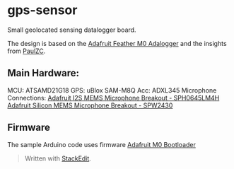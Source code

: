 # gps-sensor

Small geolocated sensing datalogger board.

The design is based on the [Adafruit Feather M0 Adalogger](https://www.adafruit.com/product/2796) and the insights from [PaulZC](https://github.com/PaulZC).

## Main Hardware:
MCU: ATSAMD21G18
GPS: uBlox SAM-M8Q
Acc: ADXL345
Microphone Connections:
[Adafruit I2S MEMS Microphone Breakout - SPH0645LM4H](https://www.adafruit.com/product/3421)
[Adafruit Silicon MEMS Microphone Breakout - SPW2430](https://www.adafruit.com/product/2716)

## Firmware
The sample Arduino code uses firmware  [Adafruit M0 Bootloader](https://learn.adafruit.com/compiling-m0-atsamd21-bootloader/compile)





> Written with [StackEdit](https://stackedit.io/).

<!--stackedit_data:
eyJoaXN0b3J5IjpbLTExNDc2MTc3MDcsLTE5NTU5NTM1NTFdfQ
==
-->